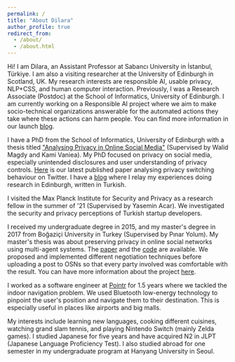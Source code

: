 ```yaml
---
permalink: /
title: "About Dilara"
author_profile: true
redirect_from: 
  - /about/
  - /about.html
---
```


Hi! I am Dilara, an Assistant Professor at Sabancı University in İstanbul, Türkiye. I am also a visiting researcher at the University of Edinburgh in Scotland, UK. My research interests are responsible AI, usable privacy, NLP+CSS, and human computer interaction. Previously, I was a Research Associate (Postdoc) at the School of Informatics, University of Edinburgh. I am currently working on a Responsible AI project where we aim to make socio-technical organizations answerable for the automated actions they take where these actions can harm people. You can find more information in our launch [blog](https://www.tas.ac.uk/making-systems-answer/).

I have a PhD from the School of Informatics, University of Edinburgh with a thesis titled ["Analysing Privacy in Online Social Media"](https://era.ed.ac.uk/bitstream/handle/1842/39216/KekulluogluD_2022.pdf) (Supervised by Walid Magdy and Kami Vaniea). My PhD focused on privacy on social media, especially unintended disclosures and user understanding of privacy controls. [Here](https://dl.acm.org/doi/pdf/10.1145/3491102.3517675) is our latest published paper analysing privacy switching behaviour on Twitter. I have a [blog](https://medium.com/@dilarakkl) where I relay my experiences doing research in Edinburgh, written in Turkish.

I visited the Max Planck Institute for Security and Privacy as a research fellow in the summer of '21 (Supervised by Yasemin Acar). We investigated the security and privacy perceptions of Turkish startup developers.


I received my undergraduate degree in 2015, and my master's degree in 2017 from Boğaziçi University in Turkey (Supervised by Pınar Yolum). My master's thesis was about preserving privacy in online social networks using multi-agent systems. The [paper](http://dl.acm.org/citation.cfm?id=2970035)
and the [code](https://github.com/mas-boun/prinego) are available. We proposed and implemented different negotiation
techniques before uploading a post to OSNs so that every party involved was comfortable with the result.
You can have more information about the project 
[here](http://mas.cmpe.boun.edu.tr/ontology-based-privacy-management-for-social-software/prinego-privacy-negotiation/).

I worked as a software engineer at [Pointr](http://www.pointrlabs.com) for 1.5 years where we tackled the indoor navigation problem.
We used Bluetooth low-energy technology to pinpoint the user's position and navigate them to their destination. This is especially useful
in places like airports and big malls. 
<!--I worked with clients such as
[Gatwick Airport](https://techcrunch.com/2017/05/25/gatwick-airport-now-has-2000-beacons-for-indoor-navigation/) and
[Harrods](https://www.standard.co.uk/shopping/can-t-find-prada-then-use-the-harrods-sat-nav-a3422056.html). -->

My interests include learning new languages, cooking different cuisines, watching grand slam tennis, and playing Nintendo Switch (mainly Zelda games).
I studied Japanese for five years and have acquired N2 in JLPT (Japanese Language Proficiency Test). I also studied abroad for one semester in my undergraduate program
at Hanyang University in Seoul.
